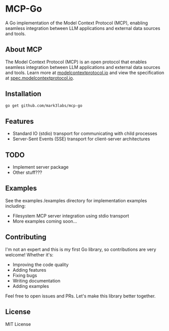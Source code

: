 # MCP-Go

A Go implementation of the Model Context Protocol (MCP), enabling seamless integration between LLM applications and external data sources and tools.

## About MCP

The Model Context Protocol (MCP) is an open protocol that enables seamless integration between LLM applications and external data sources and tools.
Learn more at [modelcontextprotocol.io](https://modelcontextprotocol.io/) and view the specification at [spec.modelcontextprotocol.io](https://spec.modelcontextprotocol.io/).

## Installation

```bash
go get github.com/mark3labs/mcp-go
```

## Features

- Standard IO (stdio) transport for communicating with child processes
- Server-Sent Events (SSE) transport for client-server architectures

## TODO
- Implement server package
- Other stuff???


## Examples

See the examples /examples directory for implementation examples including:

- Filesystem MCP server integration using stdio transport
- More examples coming soon...

## Contributing

I'm not an expert and this is my first Go library, so contributions are very welcome! Whether it's:

- Improving the code quality
- Adding features
- Fixing bugs
- Writing documentation
- Adding examples

Feel free to open issues and PRs. Let's make this library better together.

## License

MIT License
